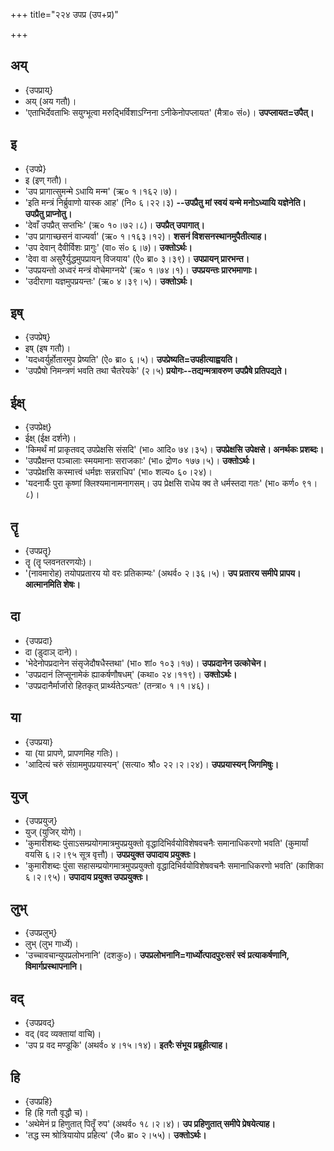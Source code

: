 +++
title="२२४ उपप्र (उप+प्र)"

+++

## अय्
- {उपप्राय्}
- अय् (अय गतौ)।
- 'एताभिर्देवताभिः सयुग्भूत्वा मरुद्भिर्विशाऽग्निना ऽनीकेनोपप्लायत' (मैत्रा० सं०)। **उपप्लायत=उपैत्।**

## इ
- {उपप्रे}
- इ (इण् गतौ)।
- 'उप प्रागात्सुमन्मे ऽधायि मन्म' (ऋ० १।१६२।७)।
- 'इति मन्त्रं निर्ब्रुवाणो यास्क आह' (नि० ६।२२।३) **--उपप्रैतु मां स्वयं यन्मे मनोऽध्यायि यज्ञेनेति। उपप्रैतु प्राप्नोतु।**
- 'देवाँ उपप्रैत् सप्तभिः' (ऋ० १०।७२।८)। **उपप्रैत् उपागात्।**
- 'उप प्रागाच्छसनं वाज्यर्वा' (ऋ० १।१६३।१२)। **शसनं विशसनस्थानमुपैतीत्याह।**
- 'उप देवान् दैवीर्विशः प्रागुः' (वा० सं० ६।७)। **उक्तोऽर्थः।**
- 'देवा वा असुरैर्युद्धमुपप्रायन् विजयाय' (ऐ० ब्रा० ३।३९)। **उपप्रायन् प्रारभन्त।**
- 'उपप्रयन्तो अध्वरं मन्त्रं वोचेमाग्नये' (ऋ० १।७४।१)। **उपप्रयन्तः प्रारभमाणाः।**
- 'उदीराणा यज्ञमुपप्रयन्तः' (ऋ० ४।३९।५)। **उक्तोऽर्थः।**

## इष्
- {उपप्रेष्}
- इष् (इष गतौ)।
- 'यदध्वर्युर्होतारमुप प्रेष्यति' (ऐ० ब्रा० ६।५)। **उपप्रेष्यति=उपहीत्याह्वयति।**
- 'उपप्रैषो निमन्त्रणं भवति तथा चैतरेयके' (२।५) **प्रयोगः--तद्यन्मत्रावरुण उपप्रैषे प्रतिपद्यते।**

## ईक्ष्
- {उपप्रेक्ष्}
- ईक्ष् (ईक्ष दर्शने)।
- 'किमर्थं मां प्राकृतवद् उपप्रेक्षसि संसदि' (भा० आदि० ७४।३५)। **उपप्रेक्षसि उपेक्षसे। अनर्थकः प्रशब्दः।**
- 'उपप्रैक्षन्त पञ्चालाः स्मयमानाः सराजकाः' (भा० द्रोण० १७७।५)। **उक्तोऽर्थः।**
- 'उपप्रेक्षसि कस्मात्त्वं धर्मज्ञः सन्नराधिप' (भा० शल्य० ६०।२४)।
- 'यदनार्यैः पुरा कृष्णां क्लिश्यमानामनागसम्। उप प्रेक्षसि राधेय क्व ते धर्मस्तदा गतः' (भा० कर्ण० ९१।८)।

## तॄ
- {उपप्रतॄ}
- तॄ (तॄ प्लवनतरणयोः)।
- '(नावमारोह) तयोपप्रतारय यो वरः प्रतिकाम्यः' (अथर्व० २।३६।५)। **उप प्रतारय समीपे प्रापय। आत्मानमिति शेषः।**

## दा
- {उपप्रदा}
- दा (डुदाञ् दाने)।
- 'भेदेनोपप्रदानेन संसृजेदौषधैस्तथा' (भा० शां० १०३।१७)। **उपप्रदानेन उत्कोचेन।**
- 'उपप्रदानं लिप्सूनामेकं ह्याकर्षणौषधम्' (कथा० २४।११९)। **उक्तोऽर्थः।**
- 'उपप्रदानैर्मार्जारो हितकृत् प्रार्थ्यतेऽन्यतः' (तन्त्रा० १।१।४६)।

## या
- {उपप्रया}
- या (या प्रापणे, प्रापणमिह गतिः)।
- 'आदित्यं चरुं संग्राममुपप्रयास्यन्' (सत्या० श्रौ० २२।२।२४)। **उपप्रयास्यन् जिगमिषुः।**

## युज्
- {उपप्रयुज्}
- युज् (युजिर् योगे)।
- 'कुमारीशब्दः पुंसाऽसम्प्रयोगमात्रमुपप्रयुक्तो वृद्धादिभिर्वयोविशेषवचनैः समानाधिकरणो भवति' (कुमार्यां वयसि ६।२।९५ सूत्र वृत्तौ)। **उपप्रयुक्त उपादाय प्रयुक्तः।**
- 'कुमारीशब्दः पुंसा सहासम्प्रयोगमात्रमुपप्रयुक्तो वृद्धादिभिर्वयोविशेषवचनैः समानाधिकरणो भवति' (काशिका ६।२।९५)। **उपादाय प्रयुक्त उपप्रयुक्तः।**

## लुभ्
- {उपप्रलुभ्}
- लुभ् (लुभ गार्ध्ये)।
- 'उच्चावचान्युपप्रलोभनानि' (दशकु०)। **उपप्रलोभनानि=गार्ध्योत्पादपुरःसरं स्वं प्रत्याकर्षणानि, विमार्गप्रस्थापनानि।**

## वद्
- {उपप्रवद्}
- वद् (वद व्यक्तायां वाचि)।
- 'उप प्र वद मण्डूकि' (अथर्व० ४।१५।१४)। **इतरैः संभूय प्रब्रूहीत्याह।**

## हि
- {उपप्रहि}
- हि (हि गतौ वृद्धौ च)।
- 'अथेमेनं प्र हिणुतात् पितॄँ रुप' (अथर्व० १८।२।४)। **उप प्रहिणुतात् समीपे प्रेषयेत्याह।**
- 'तद्ध स्म श्रोत्रियायोप प्रहित्य' (जै० ब्रा० २।५५)। **उक्तोऽर्थः।**
